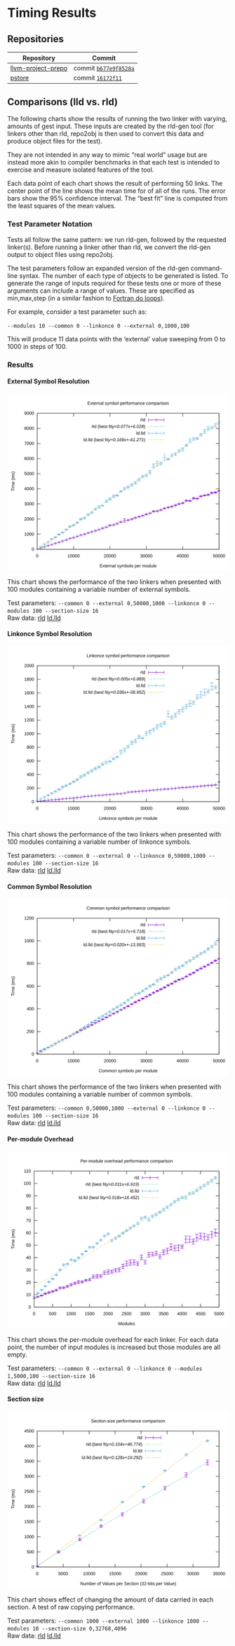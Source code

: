 # Timing Results

## Repositories

| Repository | Commit |
| --- | --- |
| [llvm-project-prepo](http://github.com/SNSystems/llvm-project-prepo) | commit [`b677e9f8528a`](https://github.com/SNSystems/llvm-project-prepo/commit/b677e9f8528a6fa667632e0f5576349b1b5eb83a) |
| [pstore](http://github.com/SNSystems/pstore) | commit [`16172f11`](https://github.com/SNSystems/pstore/commit/16172f11a528e446e34e7282ed5b457e7bcd48ef) |

## Comparisons (lld vs. rld)

The following charts show the results of running the two linker with varying, amounts of gest input. These inputs are created by the rld-gen tool (for linkers other than rld, repo2obj is then used to convert this data and produce object files for the test).

They are not intended in any way to mimic “real world” usage but are instead more akin to compiler benchmarks in that each test is intended to exercise and measure isolated features of the tool.

Each data point of each chart shows the result of performing 50 links. The center point of the line shows the mean time for of all of the runs. The error bars show the 95% confidence interval. The “best fit” line is computed from the least squares of the mean values.

### Test Parameter Notation

Tests all follow the same pattern: we run rld-gen, followed by the requested linker(s). Before running a linker other than rld, we convert the rld-gen output to object files using repo2obj.

The test parameters follow an expanded version of the rld-gen command-line syntax. The number of each type of objects to be generated is listed. To generate the range of inputs required for these tests one or more of these arguments can include a range of values. These are specified as min,max,step (in a similar fashion to [Fortran do loops](https://fortran-lang.org/learn/quickstart/operators_control_flow#loop-constructs-do)). 

For example, consider a test parameter such as:

`--modules 10 --common 0 --linkonce 0 --external 0,1000,100`

This will produce 11 data points with the ‘external’ value sweeping from 0 to 1000 in steps of 100.

### Results

#### External Symbol Resolution

![lld vs. rld (external symbol resolution)](./external.svg)

This chart shows the performance of the two linkers when presented with 100 modules containing a variable number of external symbols.

Test parameters: `--common 0 --external 0,50000,1000 --linkonce 0 --modules 100 --section-size 16`<br>
Raw data: [rld](./external.rld.csv) [ld.lld](./external.ld.lld.csv)

#### Linkonce Symbol Resolution

![lld vs. rld (linkonce symbol resolution)](./linkonce.svg)

This chart shows the performance of the two linkers when presented with 100 modules containing a variable number of linkonce symbols.

Test parameters: `--common 0 --external 0 --linkonce 0,50000,1000 --modules 100 --section-size 16`<br>
Raw data: [rld](./linkonce.rld.csv) [ld.lld](./linkonce.ld.lld.csv)

#### Common Symbol Resolution

![lld vs. rld (common symbol resolution)](./common.svg)

This chart shows the performance of the two linkers when presented with 100 modules containing a variable number of common symbols.

Test parameters: `--common 0,50000,1000 --external 0 --linkonce 0 --modules 100 --section-size 16`<br>
Raw data: [rld](./common.rld.csv) [ld.lld](./common.ld.lld.csv)

#### Per-module Overhead

![lld vs. rld (per-module overhead)](./modules.svg)

This chart shows the per-module overhead for each linker. For each data point, the number of input modules is increased but those modules are all empty.

Test parameters: `--common 0 --external 0 --linkonce 0 --modules 1,5000,100 --section-size 16`<br>
Raw data: [rld](./modules.rld.csv) [ld.lld](./modules.ld.lld.csv)

#### Section size

![lld vs. rld (effect of section size)](./section-size.svg)

This chart shows effect of changing the amount of data carried in each section. A test of raw copying performance.

Test parameters: `--common 1000 --external 1000 --linkonce 1000 --modules 10 --section-size 0,32768,4096`<br>
Raw data: [rld](./section-size.rld.csv) [ld.lld](./section-size.ld.lld.csv)

